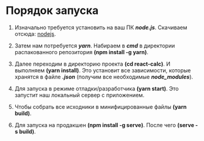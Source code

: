 # Порядок запуска 

1. Изначально требуется установить на ваш ПК ***node.js***. Скачиваем отсюда: [nodejs](https://nodejs.org/en/).

2. Затем нам потребуется ***yarn***. Набираем в ***cmd*** в директории распакованного репозитория **(npm install -g yarn)**.

3. Далее переходим в директорию проекта **(cd react-calc)**. И выполняем **(yarn install)**. Это установит все зависимости, которые хранятся в файле ***.json*** (получим все  необходимые ***node_modules***).

4. Для запуска в режиме отладки/разработчика **(yarn start)**. Это запустит наш локальный сервер с приложением. 

5. Чтобы собрать все исходники в минифицированные файлы **(yarn build)**.

6. Для запуска на продакшен **(npm install -g serve)**. После чего **(serve -s build)**.
